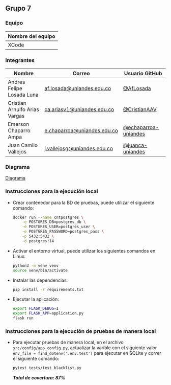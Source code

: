## Grupo 7

### Equipo

| Nombre del equipo |
| - | 
|XCode |

### Integrantes

| Nombre | Correo | Usuario GitHub |
| - | - | - | 
| Andres Felipe Losada Luna | af.losada@uniandes.edu.co | [@AfLosada](https://github.com/AfLosada) | 
| Cristian Arnulfo Arias Vargas | ca.ariasv1@uniandes.edu.co | [@CristianAAV](https://github.com/CristianAAV) | 
| Emerson Chaparro Ampa | e.chaparroa@uniandes.edu.co | [@echaparroa-uniandes](https://github.com/echaparroa-uniandes) | 
| Juan Camilo Vallejos | j.vallejosg@uniandes.edu.co | [@juanca-uniandes](https://github.com/juanca-uniandes) | 

### Diagrama 
[Diagrama](https://github.com/CristianAAV/DEVOPS/wiki/Diagrama-E1)

### Instrucciones para la ejecución local
- Crear contenedor para la BD de pruebas, puede utilizar el siguiente comando:
    ```bash
    docker run --name cntpostgres \
        -e POSTGRES_DB=postgres_db \
        -e POSTGRES_USER=postgres_user \
        -e POSTGRES_PASSWORD=postgres_pass \
        -p 5432:5432 \
        -d postgres:14
    ```
- Activar el entorno virtual, puede utilizar los siguientes comandos en Linux:
    ```bash
    python3 -m venv venv
    source venv/bin/activate
    ```
- Instalar las dependencias:
    ```bash
    pip install -r requirements.txt
    ```
- Ejecutar la aplicación:
    ```bash
    export FLASK_DEBUG=1
    export FLASK_APP=application.py
    flask run
    ```
### Instrucciones para la ejecución de pruebas de manera local
- Para ejecutar pruebas de manera local, en el archivo `src/config/app_config.py`, actualizar la varible con el siguiente valor `env_file = find_dotenv('.env.test')` para ejecutar en SQLite y correr el siguiente comando:
    ```bash
    pytest tests/test_blacklist.py
    ```
    ***Total de covertura: 87%***
